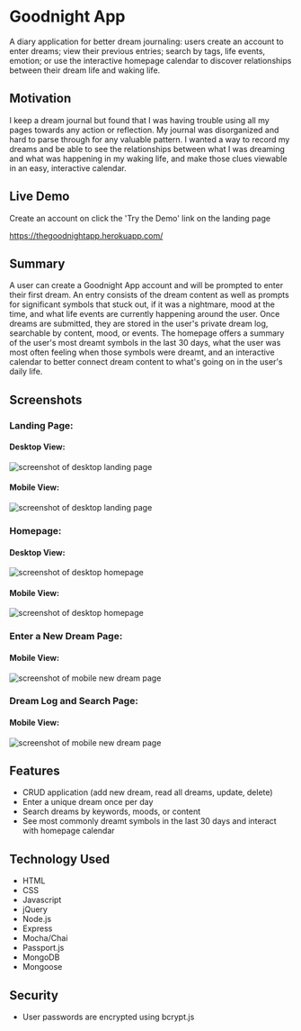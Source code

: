 # Goodnight App
A diary application for better dream journaling: users create an account to enter dreams; view their previous entries; search by tags, life events, emotion; or use the interactive homepage calendar to discover relationships between their dream life and waking life. 

## Motivation
I keep a dream journal but found that I was having trouble using all my pages towards any action or reflection. My journal was disorganized and hard to parse through for any valuable pattern. I wanted a way to record my dreams and be able to see the relationships between what I was dreaming and what was happening in my waking life, and make those clues viewable in an easy, interactive calendar.

## Live Demo
Create an account on click the 'Try the Demo' link on the landing page


https://thegoodnightapp.herokuapp.com/

## Summary
A user can create a Goodnight App account and will be prompted to enter their first dream. An entry consists of the dream content as well as prompts for significant symbols that stuck out, if it was a nightmare, mood at the time, and what life events are currently happening around the user. Once dreams are submitted, they are stored in the user's private dream log, searchable by content, mood, or events. The homepage offers a summary of the user's most dreamt symbols in the last 30 days, what the user was most often feeling when those symbols were dreamt, and an interactive calendar to better connect dream content to what's going on in the user's daily life. 

## Screenshots
### Landing Page:
#### Desktop View:
![screenshot of desktop landing page](/screenshots/landingpagedesktop.png)
#### Mobile View:
![screenshot of desktop landing page](/screenshots/landingpagemobile.png)
### Homepage:
#### Desktop View:
![screenshot of desktop homepage](/screenshots/homepagedesktop.png)
#### Mobile View:
![screenshot of desktop homepage](/screenshots/homepageMobile.jpg)
### Enter a New Dream Page:
#### Mobile View:
![screenshot of mobile new dream page](/screenshots/newdreamMobile.jpg)
### Dream Log and Search Page:
#### Mobile View:
![screenshot of mobile new dream page](/screenshots/dreamlogMobile1.jpg)

## Features
* CRUD application (add new dream, read all dreams, update, delete)
* Enter a unique dream once per day
* Search dreams by keywords, moods, or content
* See most commonly dreamt symbols in the last 30 days and interact with homepage calendar

## Technology Used
* HTML
* CSS
* Javascript
* jQuery
* Node.js
* Express
* Mocha/Chai
* Passport.js
* MongoDB
* Mongoose

## Security
* User passwords are encrypted using bcrypt.js
